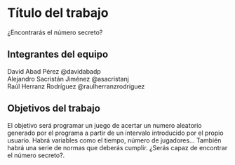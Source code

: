 # Título del trabajo

¿Encontrarás  el número secreto?

## Integrantes del equipo

David Abad Pérez   @davidabadp <br/>
Alejandro Sacristán Jiménez   @asacristanj <br/>
Raúl Herranz Rodríguez   @raulherranzrodriguez <br/>

## Objetivos del trabajo

El objetivo será programar un  juego de acertar un numero aleatorio generado por el programa a partir  de un intervalo
introducido por el propio  usuario. Habrá variables como el tiempo, número de jugadores... También habrá una serie de normas que
deberás cumplir. ¿Serás capaz de encontrar el número secreto?.
